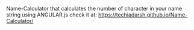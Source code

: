  Name-Calculator that calculates the number of character in your name string using ANGULAR.js
 check it at: https://techiadarsh.github.io/Name-Calculator/
 
